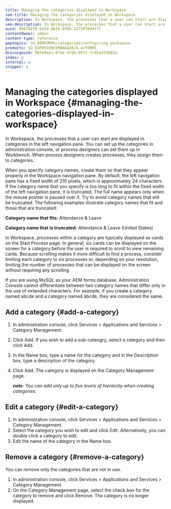 ```yaml
---
title: Managing the categories displayed in Workspace 
seo-title: Managing the categories displayed in Workspace 
description: In Workspace, the processes that a user can start are displayed in categories in the left navigation pane. Learn how you can manage these categories displayed in Workspace.
seo-description: In Workspace, the processes that a user can start are displayed in categories in the left navigation pane. Learn how you can manage these categories displayed in Workspace.
uuid: 8b67bbf0-ba54-46fb-9f6b-1275039d41ff
contentOwner: admin
content-type: reference
geptopics: SG_AEMFORMS/categories/configuring_workspace
products: SG_EXPERIENCEMANAGER/6.4/FORMS
discoiquuid: 987e6ee1-0fee-472b-95f2-7c95a315682a
index: y
internal: n
snippet: y
---
```


# Managing the categories displayed in Workspace {#managing-the-categories-displayed-in-workspace}

In Workspace, the processes that a user can start are displayed in categories in the left navigation pane. You can set up the categories in administration console, or process designers can set them up in Workbench. When process designers creates processes, they assign them to categories.

When you specify category names, create them so that they appear properly in the Workspace navigation pane. By default, the left navigation pane has a fixed width of 210 pixels, which is approximately 24 characters. If the category name that you specify is too long to fit within the fixed width of the left navigation pane, it is truncated. The full name appears only when the mouse pointer is paused over it. Try to avoid category names that will be truncated. The following examples illustrate category names that fit and those that are truncated:

**Category name that fits:** Attendance & Leave

**Category name that is truncated:** Attendance & Leave (United States)

In Workspace, processes within a category are typically displayed as cards on the Start Process page. In general, six cards can be displayed on the screen for a category before the user is required to scroll to view remaining cards. Because scrolling makes it more difficult to find a process, consider limiting each category to six processes or, depending on your resolution, limiting the number of processes that can be displayed on the screen without requiring any scrolling.

If you are using MySQL as your AEM forms database, Administration Console cannot differentiate between two category names that differ only in the use of extended characters. For example, if you create a category named abcde and a category named âbcdè, they are considered the same.

## Add a category {#add-a-category}

1. In administration console, click Services &gt; Applications and Services &gt; Category Management.
1. Click Add. If you wish to add a sub-cateogry, select a category and then click Add.
1. In the Name box, type a name for the category and in the Description box, type a description of the category.
1. Click Add. The category is displayed on the Category Management page.

   ***note**: You can add only up to five levels of hierarchy when creating categories.*

## Edit a category {#edit-a-category}

1. In administration console, click Services &gt; Applications and Services &gt; Category Management.
1. Select the category you wish to edit and click Edit. Alternatively, you can double click a category to edit.
1. Edit the name of the category in the Name box.

## Remove a category {#remove-a-category}

You can remove only the categories that are not in use.

1. In administration console, click Services &gt; Applications and Services &gt; Category Management.
1. On the Category Management page, select the check box for the category to remove and click Remove. The category is no longer displayed.

